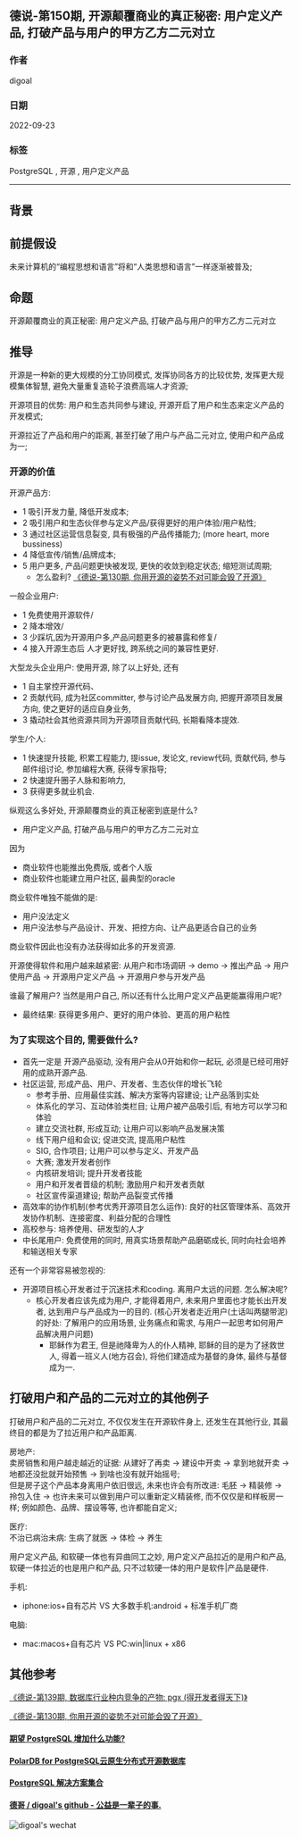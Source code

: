 ## 德说-第150期, 开源颠覆商业的真正秘密: 用户定义产品, 打破产品与用户的甲方乙方二元对立    
            
### 作者            
digoal            
            
### 日期            
2022-09-23           
            
### 标签            
PostgreSQL , 开源 , 用户定义产品     
            
----            
            
## 背景        
  
## 前提假设  
未来计算机的“编程思想和语言”将和“人类思想和语言”一样逐渐被普及;   
  
## 命题  
开源颠覆商业的真正秘密: 用户定义产品, 打破产品与用户的甲方乙方二元对立    
  
## 推导  
开源是一种新的更大规模的分工协同模式, 发挥协同各方的比较优势, 发挥更大规模集体智慧, 避免大量重复造轮子浪费高端人才资源;     
  
开源项目的优势: 用户和生态共同参与建设, 开源开启了用户和生态来定义产品的开发模式;    
  
开源拉近了产品和用户的距离, 甚至打破了用户与产品二元对立, 使用户和产品成为一;     
  
### 开源的价值  
  
开源产品方:    
- 1 吸引开发力量, 降低开发成本;   
- 2 吸引用户和生态伙伴参与定义产品/获得更好的用户体验/用户粘性;   
- 3 通过社区运营信息裂变, 具有极强的产品传播能力; (more heart, more bussiness)  
- 4 降低宣传/销售/品牌成本;   
- 5 用户更多, 产品问题更快被发现, 更快的收敛到稳定状态; 缩短测试周期;   
    - 怎么盈利? [《德说-第130期, 你用开源的姿势不对可能会毁了开源》](../202208/20220825_01.md)    
  
一般企业用户:   
- 1 免费使用开源软件/  
- 2 降本增效/  
- 3 少踩坑,因为开源用户多,产品问题更多的被暴露和修复/  
- 4 接入开源生态后 人才更好找, 跨系统之间的兼容性更好.   
  
大型龙头企业用户: 使用开源, 除了以上好处, 还有   
- 1 自主掌控开源代码、  
- 2 贡献代码, 成为社区committer, 参与讨论产品发展方向, 把握开源项目发展方向, 使之更好的适应自身业务,   
- 3 撬动社会其他资源共同为开源项目贡献代码, 长期看降本提效.   
  
学生/个人:   
- 1 快速提升技能, 积累工程能力, 提issue, 发论文, review代码, 贡献代码, 参与邮件组讨论, 参加编程大赛, 获得专家指导;   
- 2 快速提升圈子人脉和影响力,   
- 3 获得更多就业机会.   
  
  
纵观这么多好处, 开源颠覆商业的真正秘密到底是什么?    
- 用户定义产品, 打破产品与用户的甲方乙方二元对立    
  
因为  
- 商业软件也能推出免费版, 或者个人版  
- 商业软件也能建立用户社区, 最典型的oracle  
  
商业软件唯独不能做的是:   
- 用户没法定义   
- 用户没法参与产品设计、开发、把控方向、让产品更适合自己的业务   
   
商业软件因此也没有办法获得如此多的开发资源.      
  
开源使得软件和用户越来越紧密: 从用户和市场调研 -> demo -> 推出产品 -> 用户使用产品 -> 开源用户定义产品 -> 开源用户参与开发产品    
  
谁最了解用户? 当然是用户自己, 所以还有什么比用户定义产品更能赢得用户呢?     
- 最终结果: 获得更多用户、更好的用户体验、更高的用户粘性
  
### 为了实现这个目的, 需要做什么?    
- 首先一定是 开源产品驱动, 没有用户会从0开始和你一起玩, 必须是已经可用好用的成熟开源产品. 
- 社区运营, 形成产品、用户、开发者、生态伙伴的增长飞轮
    - 参考手册、应用最佳实践、解决方案等内容建设; 让产品落到实处
    - 体系化的学习、互动体验类栏目; 让用户被产品吸引后, 有地方可以学习和体验
    - 建立交流社群, 形成互动; 让用户可以影响产品发展决策
    - 线下用户组和会议; 促进交流, 提高用户粘性 
    - SIG, 合作项目; 让用户可以参与定义、开发产品
    - 大赛; 激发开发者创作
    - 内核研发培训; 提升开发者技能
    - 用户和开发者晋级的机制; 激励用户和开发者贡献
    - 社区宣传渠道建设; 帮助产品裂变式传播 
- 高效率的协作机制(参考优秀开源项目怎么运作): 良好的社区管理体系、高效开发协作机制、连接密度、利益分配的合理性
- 高校参与: 培养使用、研发型的人才
- 中长尾用户: 免费使用的同时, 用真实场景帮助产品磨砺成长, 同时向社会培养和输送相关专家
  
还有一个非常容易被忽视的:  
- 开源项目核心开发者过于沉迷技术和coding. 离用户太远的问题. 怎么解决呢?  
    - 核心开发者应该先成为用户, 才能得着用户, 未来用户里面也才能长出开发者, 达到用户与产品成为一的目的. (核心开发者走近用户(土话叫两腿带泥)的好处: 了解用户的应用场景, 业务痛点和需求, 与用户一起思考如何用产品解决用户问题)
        - 耶稣作为君王, 但是祂降卑为人的仆人精神, 耶稣的目的是为了拯救世人, 得着一班义人(地方召会), 将他们建造成为基督的身体, 最终与基督成为一.   
  
## 打破用户和产品的二元对立的其他例子   
打破用户和产品的二元对立, 不仅仅发生在开源软件身上, 还发生在其他行业, 其最终目的都是为了拉近用户和产品距离.     
  
房地产:   
卖房销售和用户越走越近的证据: 从建好了再卖 -> 建设中开卖 -> 拿到地就开卖 -> 地都还没批就开始预售 -> 到啥也没有就开始摇号;    
但是房子这个产品本身离用户依旧很远, 未来也许会有所改进: 毛胚 -> 精装修 -> 拎包入住 -> 也许未来可以做到用户可以重新定义精装修, 而不仅仅是和样板房一样; 例如颜色、品牌、摆设等等, 也许都能自定义;   
  
医疗:   
不治已病治未病: 生病了就医 -> 体检 -> 养生    
  
用户定义产品, 和软硬一体也有异曲同工之妙, 用户定义产品拉近的是用户和产品, 软硬一体拉近的也是用户和产品, 只不过软硬一体的用户是软件|产品是硬件.   
  
手机:   
- iphone:ios+自有芯片 VS 大多数手机:android + 标准手机厂商    
  
电脑:   
- mac:macos+自有芯片 VS PC:win|linux + x86    
  
## 其他参考  
[《德说-第139期, 数据库行业种内竞争的产物: pgx (得开发者得天下)》](../202209/20220913_01.md)    
  
[《德说-第130期, 你用开源的姿势不对可能会毁了开源》](../202208/20220825_01.md)    
  
  
#### [期望 PostgreSQL 增加什么功能?](https://github.com/digoal/blog/issues/76 "269ac3d1c492e938c0191101c7238216")
  
  
#### [PolarDB for PostgreSQL云原生分布式开源数据库](https://github.com/ApsaraDB/PolarDB-for-PostgreSQL "57258f76c37864c6e6d23383d05714ea")
  
  
#### [PostgreSQL 解决方案集合](https://yq.aliyun.com/topic/118 "40cff096e9ed7122c512b35d8561d9c8")
  
  
#### [德哥 / digoal's github - 公益是一辈子的事.](https://github.com/digoal/blog/blob/master/README.md "22709685feb7cab07d30f30387f0a9ae")
  
  
![digoal's wechat](../pic/digoal_weixin.jpg "f7ad92eeba24523fd47a6e1a0e691b59")
  
